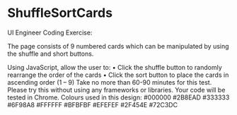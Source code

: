 # ShuffleSortCards

UI Engineer Coding Exercise:

The page consists of 9 numbered cards which can be manipulated by using the shuffle and short buttons.

Using JavaScript, allow the user to:
• Click the shuffle button to randomly
rearrange the order of the cards
• Click the sort button to place the
cards in ascending order (1 – 9)
Take no more than 60-90 minutes for
this test. Please try this without using any
frameworks or libraries. Your code will be
tested in Chrome.
Colours used in this design:
#000000 #2B8EAD
#333333 #6F98A8
#FFFFFF #BFBFBF
#EFEFEF #2F454E
#72C3DC
